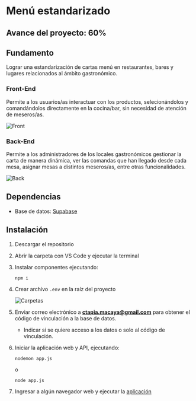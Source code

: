 # Menú estandarizado

## Avance del proyecto: 60%

## Fundamento
Lograr una estandarización de cartas menú en restaurantes, bares y lugares relacionados al ámbito gastronómico.

### Front-End
Permite a los usuarios/as interactuar con los productos, selecionándolos y comandándolos directamente en la cocina/bar, sin necesidad de atención de meseros/as.

![Front](https://user-images.githubusercontent.com/19751976/235373866-fa9f133b-a4fa-4be4-84b5-16b3f749ac71.png)


### Back-End
Permite a los administradores de los locales gastronómicos gestionar la carta de manera dinámica, ver las comandas que han llegado desde cada mesa, asignar mesas a distintos meseros/as, entre otras funcionalidades.

![Back](https://user-images.githubusercontent.com/19751976/235373874-c2d64bda-eecf-4e49-a42c-6093a4c381a1.png)






## Dependencias
- Base de datos: [Supabase](https://supabase.com/)




## Instalación

1. Descargar el repositorio



2. Abrir la carpeta con VS Code y ejecutar la terminal



3. Instalar componentes ejecutando:

    ```
    npm i
    ```



4. Crear archivo `.env` en la raíz del proyecto

    ![Carpetas](https://user-images.githubusercontent.com/19751976/235373331-ff085b6a-8625-4e11-9d3c-7420e127b87e.png)



5. Enviar correo electrónico a **ctapia.macaya@gmail.com** para obtener el código de vinculación a la base de datos. 
    - Indicar si se quiere acceso a los datos o solo al código de vinculación.



6. Iniciar la aplicación web y API, ejecutando:
    ```
    nodemon app.js
    ```
    o
    ```
    node app.js
    ```

7. Ingresar a algún navegador web y ejecutar la [aplicación](http://localhost:3000/)
